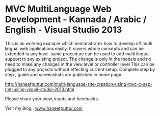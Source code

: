 # MVC MultiLanguage Web Development - Kannada / Arabic / English  - Visual Studio 2013

This is an working example which demonstrates how to develop c# multi lingual web applications easily.
It covers whole concepts and can be extended to any level.
same procedure can be used to add multi lingual support to any existing project. The change is only in the models and no need to make any changes in the view level or controller level
This can be plugged to any projects without effecting current setup.
Complete step by step , guide and screenshots are published in home page.

http://haneefputtur.com/multi-language-site-creation-using-mvc-c-asp-net-using-visual-studio-2013.html

Please share your view, inputs and feedbacks.

Visit my Blog : www.haneefputtur.com
